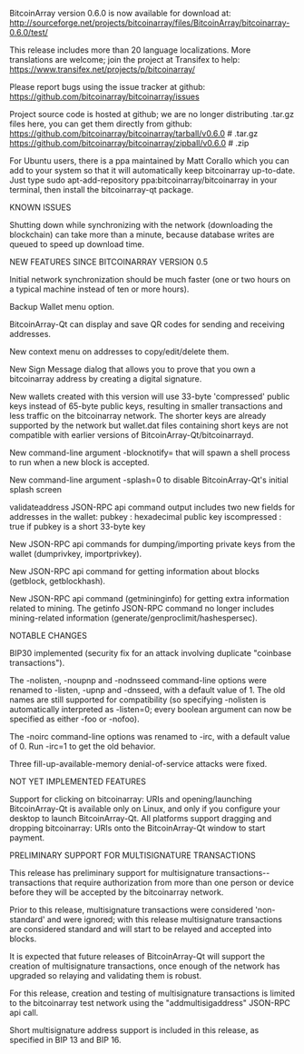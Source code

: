 BitcoinArray version 0.6.0 is now available for download at:
http://sourceforge.net/projects/bitcoinarray/files/BitcoinArray/bitcoinarray-0.6.0/test/

This release includes more than 20 language localizations.
More translations are welcome; join the
project at Transifex to help:
https://www.transifex.net/projects/p/bitcoinarray/

Please report bugs using the issue tracker at github:
https://github.com/bitcoinarray/bitcoinarray/issues

Project source code is hosted at github; we are no longer
distributing .tar.gz files here, you can get them
directly from github:
https://github.com/bitcoinarray/bitcoinarray/tarball/v0.6.0  # .tar.gz
https://github.com/bitcoinarray/bitcoinarray/zipball/v0.6.0  # .zip

For Ubuntu users, there is a ppa maintained by Matt Corallo which
you can add to your system so that it will automatically keep
bitcoinarray up-to-date.  Just type
sudo apt-add-repository ppa:bitcoinarray/bitcoinarray
in your terminal, then install the bitcoinarray-qt package.


KNOWN ISSUES

Shutting down while synchronizing with the network
(downloading the blockchain) can take more than a minute,
because database writes are queued to speed up download
time.


NEW FEATURES SINCE BITCOINARRAY VERSION 0.5

Initial network synchronization should be much faster
(one or two hours on a typical machine instead of ten or more
hours).

Backup Wallet menu option.

BitcoinArray-Qt can display and save QR codes for sending
and receiving addresses.

New context menu on addresses to copy/edit/delete them.

New Sign Message dialog that allows you to prove that you
own a bitcoinarray address by creating a digital
signature.

New wallets created with this version will
use 33-byte 'compressed' public keys instead of
65-byte public keys, resulting in smaller
transactions and less traffic on the bitcoinarray
network. The shorter keys are already supported
by the network but wallet.dat files containing
short keys are not compatible with earlier
versions of BitcoinArray-Qt/bitcoinarrayd.

New command-line argument -blocknotify=<command>
that will spawn a shell process to run <command> 
when a new block is accepted.

New command-line argument -splash=0 to disable
BitcoinArray-Qt's initial splash screen

validateaddress JSON-RPC api command output includes
two new fields for addresses in the wallet:
pubkey : hexadecimal public key
iscompressed : true if pubkey is a short 33-byte key

New JSON-RPC api commands for dumping/importing
private keys from the wallet (dumprivkey, importprivkey).

New JSON-RPC api command for getting information about
blocks (getblock, getblockhash).

New JSON-RPC api command (getmininginfo) for getting
extra information related to mining. The getinfo
JSON-RPC command no longer includes mining-related
information (generate/genproclimit/hashespersec).



NOTABLE CHANGES

BIP30 implemented (security fix for an attack involving
duplicate "coinbase transactions").

The -nolisten, -noupnp and -nodnsseed command-line
options were renamed to -listen, -upnp and -dnsseed,
with a default value of 1. The old names are still
supported for compatibility (so specifying -nolisten
is automatically interpreted as -listen=0; every
boolean argument can now be specified as either
-foo or -nofoo).

The -noirc command-line options was renamed to
-irc, with a default value of 0. Run -irc=1 to
get the old behavior.

Three fill-up-available-memory denial-of-service
attacks were fixed.


NOT YET IMPLEMENTED FEATURES

Support for clicking on bitcoinarray: URIs and
opening/launching BitcoinArray-Qt is available only on Linux,
and only if you configure your desktop to launch
BitcoinArray-Qt. All platforms support dragging and dropping
bitcoinarray: URIs onto the BitcoinArray-Qt window to start
payment.


PRELIMINARY SUPPORT FOR MULTISIGNATURE TRANSACTIONS

This release has preliminary support for multisignature
transactions-- transactions that require authorization
from more than one person or device before they
will be accepted by the bitcoinarray network.

Prior to this release, multisignature transactions
were considered 'non-standard' and were ignored;
with this release multisignature transactions are
considered standard and will start to be relayed
and accepted into blocks.

It is expected that future releases of BitcoinArray-Qt
will support the creation of multisignature transactions,
once enough of the network has upgraded so relaying
and validating them is robust.

For this release, creation and testing of multisignature
transactions is limited to the bitcoinarray test network using
the "addmultisigaddress" JSON-RPC api call.

Short multisignature address support is included in this
release, as specified in BIP 13 and BIP 16.

